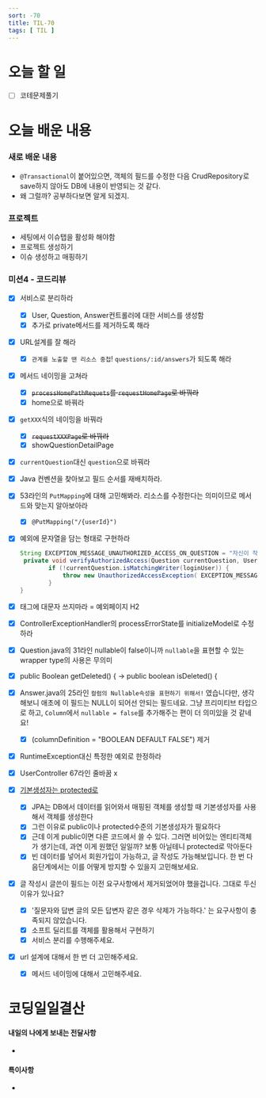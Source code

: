 ```yaml
---
sort: -70
title: TIL-70
tags: [ TIL ]
---
```


# 오늘 할 일

- [ ] 코테문제풀기

# 오늘 배운 내용  

### 새로 배운 내용

* `@Transactional`이 붙어있으면, 객체의 필드를 수정한 다음 CrudRepository로 save하지 않아도 DB에 내용이 반영되는 것 같다.
* 왜 그럴까? 공부하다보면 알게 되겠지.

### 프로젝트

* 세팅에서 이슈탭을 활성화 해야함
* 프로젝트 생성하기
* 이슈 생성하고 매핑하기

### 미션4 - 코드리뷰

- [x] 서비스로 분리하라

  - [x] User, Question, Answer컨트롤러에 대한 서비스를 생성함
  - [x] 추가로 private메서드를 제거하도록 해라

- [x] URL설계를 잘 해라

  - [x] `관계를 노출할 땐 리소스 중첩`! `questions/:id/answers`가 되도록 해라

- [x] 메서드 네이밍을 고쳐라

  - [x] ~~`processHomePathRequets`를 `requestHomePage`로 바꿔라~~
  - [x] home으로 바꿔라

- [x] `getXXX`식의 네이밍을 바꿔라

  - [x] ~~`requestXXXPage`로 바꿔라~~
  - [x] showQuestionDetailPage

- [x] `currentQuestion`대신 `question`으로 바꿔라

- [x] Java 컨벤션을 찾아보고 필드 순서를 재배치하라. 

- [x] 53라인의 `PutMapping`에 대해 고민해봐라. 리소스를 수정한다는 의미이므로 메서드와 맞는지 알아보아라

  - [x] `@PutMapping("/{userId}")`

- [x] 예외에 문자열을 담는 형태로 구현하라

  ```java
  String EXCEPTION_MESSAGE_UNAUTHORIZED_ACCESS_ON_QUESTION = "자신이 작성한 질문만...";
   private void verifyAuthorizedAccess(Question currentQuestion, User loginUser) {
          if (!currentQuestion.isMatchingWriter(loginUser)) {
              throw new UnauthorizedAccessException( EXCEPTION_MESSAGE_UNAUTHORIZED_ACCESS_ON_QUESTION  );
          }
  }
  ```

- [x] 태그에 대문자 쓰지마라 = 예외페이지 H2

- [x] ControllerExceptionHandler의 processErrorState를 initializeModel로 수정하라

- [x] Question.java의 31라인 nullable이 false이니까 `nullable`을 표현할 수 있는 wrapper type의 사용은 무의미

- [x] public Boolean getDeleted() { -> public boolean isDeleted() {

- [x] Answer.java의 25라인 `컬럼의 Nullable속성을 표현하기 위해서!` 였습니다만, 생각해보니 애초에 이 필드는 NULL이 되어선 안되는 필드네요.
  그냥 프리미티브 타입으로 하고, `Column`에서 `nullable = false`를 추가해주는 편이 더 의미있을 것 같네요!

  - [x] (columnDefinition = "BOOLEAN DEFAULT FALSE") 제거

- [x] RuntimeException대신 특정한 예외로 한정하라

- [x] UserController 67라인 줄바꿈 x

- [x] [기본생성자는 protected로](http://blog.eomdev.com/ddd/2019/02/17/ddd-setter-default-constructor.html) 

  - [x] JPA는 DB에서 데이터를 읽어와서 매핑된 객체를 생성할 때 기본생성자를 사용해서 객체를 생성한다
  - [x] 그런 이유로 public이나 protected수준의 기본생성자가 필요하다
  - [x] 근데 이게 public이면 다른 코드에서 쓸 수 있다. 그러면 비어있는 엔티티객체가 생기는데, 과연 이게 원했던 일일까? 보통 아닐테니 protected로 막아둔다
  - [x] 빈 데이터를 넣어서 회원가입이 가능하고, 글 작성도 가능해보입니다. 한 번 다음단계에서는 이를 어떻게 방지할 수 있을지 고민해보세요.

- [x] 글 작성시 글쓴이 필드는 이전 요구사항에서 제거되었어야 했을겁니다. 그대로 두신 이유가 있나요?

  - [x] '질문자와 답변 글의 모든 답변자 같은 경우 삭제가 가능하다.' 는 요구사항이 충족되지 않았습니다.
  - [x] 소프트 딜리트를 객체를 활용해서 구현하기
  - [x] 서비스 분리를 수행해주세요.

- [x] url 설계에 대해서 한 번 더 고민해주세요.

  - [x] 메서드 네이밍에 대해서 고민해주세요.




# 코딩일일결산

#### 내일의 나에게 보내는 전달사항

* 

#### 특이사항

* 

